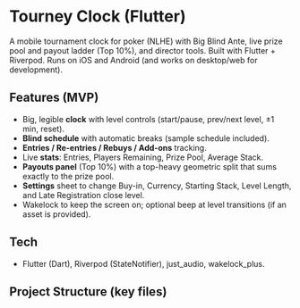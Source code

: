 # Tourney Clock (Flutter)

A mobile tournament clock for poker (NLHE) with Big Blind Ante, live prize pool and payout ladder (Top 10%), and director tools. Built with Flutter + Riverpod. Runs on iOS and Android (and works on desktop/web for development).

## Features (MVP)
- Big, legible **clock** with level controls (start/pause, prev/next level, ±1 min, reset).
- **Blind schedule** with automatic breaks (sample schedule included).
- **Entries / Re-entries / Rebuys / Add-ons** tracking.
- Live **stats**: Entries, Players Remaining, Prize Pool, Average Stack.
- **Payouts panel** (Top 10%) with a top-heavy geometric split that sums exactly to the prize pool.
- **Settings** sheet to change Buy-in, Currency, Starting Stack, Level Length, and Late Registration close level.
- Wakelock to keep the screen on; optional beep at level transitions (if an asset is provided).

## Tech
- Flutter (Dart), Riverpod (StateNotifier), just_audio, wakelock_plus.

## Project Structure (key files)